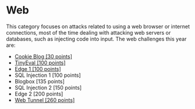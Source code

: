 # Web

This category focuses on attacks related to using a web browser or internet connections, most of the time dealing with attacking web servers or databases, such as injecting code into input. The web challenges this year are:

* [Cookie Blog \[30 points\]](/web/cookie-blog-30-points.md)
* [TinyEval \[100 points\]](/web/tiny-eval-100-points.md)
* [Edge 1 \[100 points\]](/web/edge-1-100-points.md)
* SQL Injection 1 \[100 points\]
* Blogbox \[135 points\]
* SQL Injection 2 \[150 points\]
* Edge 2 \[200 points\]
* [Web Tunnel \[260 points\]](/web/web-tunnel-260-points.md)



